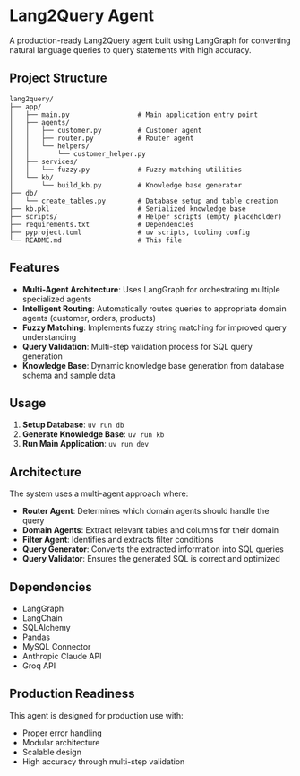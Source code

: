 # Lang2Query Agent

A production-ready Lang2Query agent built using LangGraph for converting natural language queries to query statements with high accuracy.

## Project Structure

```
lang2query/
├── app/
│   ├── main.py                 # Main application entry point
│   ├── agents/
│   │   ├── customer.py         # Customer agent
│   │   ├── router.py           # Router agent
│   │   └── helpers/
│   │       └── customer_helper.py
│   ├── services/
│   │   └── fuzzy.py            # Fuzzy matching utilities
│   └── kb/
│       └── build_kb.py         # Knowledge base generator
├── db/
│   └── create_tables.py        # Database setup and table creation
├── kb.pkl                      # Serialized knowledge base
├── scripts/                    # Helper scripts (empty placeholder)
├── requirements.txt            # Dependencies
├── pyproject.toml              # uv scripts, tooling config
└── README.md                   # This file
```

## Features

- **Multi-Agent Architecture**: Uses LangGraph for orchestrating multiple specialized agents
- **Intelligent Routing**: Automatically routes queries to appropriate domain agents (customer, orders, products)
- **Fuzzy Matching**: Implements fuzzy string matching for improved query understanding
- **Query Validation**: Multi-step validation process for SQL query generation
- **Knowledge Base**: Dynamic knowledge base generation from database schema and sample data

## Usage

1. **Setup Database**: `uv run db`
2. **Generate Knowledge Base**: `uv run kb`
3. **Run Main Application**: `uv run dev`

## Architecture

The system uses a multi-agent approach where:

- **Router Agent**: Determines which domain agents should handle the query
- **Domain Agents**: Extract relevant tables and columns for their domain
- **Filter Agent**: Identifies and extracts filter conditions
- **Query Generator**: Converts the extracted information into SQL queries
- **Query Validator**: Ensures the generated SQL is correct and optimized

## Dependencies

- LangGraph
- LangChain
- SQLAlchemy
- Pandas
- MySQL Connector
- Anthropic Claude API
- Groq API

## Production Readiness

This agent is designed for production use with:

- Proper error handling
- Modular architecture
- Scalable design
- High accuracy through multi-step validation
